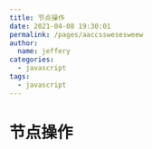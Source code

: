```yaml
---
title: 节点操作
date: 2021-04-08 19:30:01
permalink: /pages/aaccsswesesweew
author: 
  name: jeffery
categories: 
  - javascript
tags: 
  - javascript
---
```


# 节点操作

